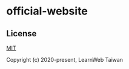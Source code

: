# official-website

## License

[MIT](https://github.com/LearnWeb-Taiwan/Official-Website/blob/master/LICENSE)

Copyright (c) 2020-present, LearnWeb Taiwan
